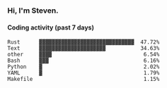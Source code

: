 ### Hi, I'm Steven.

#### Coding activity (past 7 days)
```
Rust      ▓▓▓▓▓▓▓▓▓▓▓▓▓▓▓▓▓▓▓▓▓▓▓▓▓▓▓▓▓▓  47.72%
Text      ▓▓▓▓▓▓▓▓▓▓▓▓▓▓▓▓▓▓▓▓▓           34.63%
other     ▓▓▓▓                             6.54%
Bash      ▓▓▓                              6.16%
Python    ▓                                2.02%
YAML      ▓                                1.79%
Makefile                                   1.15%
```
